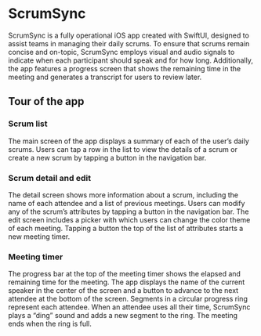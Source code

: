 # ScrumSync

ScrumSync is a fully operational iOS app created with SwiftUI, designed to assist teams in managing their daily scrums. To ensure that scrums remain concise and on-topic, ScrumSync employs visual and audio signals to indicate when each participant should speak and for how long. Additionally, the app features a progress screen that shows the remaining time in the meeting and generates a transcript for users to review later.

## Tour of the app

### Scrum list

The main screen of the app displays a summary of each of the user’s daily scrums. Users can tap a row in the list to view the details of a scrum or create a new scrum by tapping a button in the navigation bar.

### Scrum detail and edit

The detail screen shows more information about a scrum, including the name of each attendee and a list of previous meetings. Users can modify any of the scrum’s attributes by tapping a button in the navigation bar. The edit screen includes a picker with which users can change the color theme of each meeting. Tapping a button the top of the list of attributes starts a new meeting timer.

### Meeting timer

The progress bar at the top of the meeting timer shows the elapsed and remaining time for the meeting. The app displays the name of the current speaker in the center of the screen and a button to advance to the next attendee at the bottom of the screen.
Segments in a circular progress ring represent each attendee. When an attendee uses all their time, ScrumSync plays a “ding” sound and adds a new segment to the ring. The meeting ends when the ring is full.
